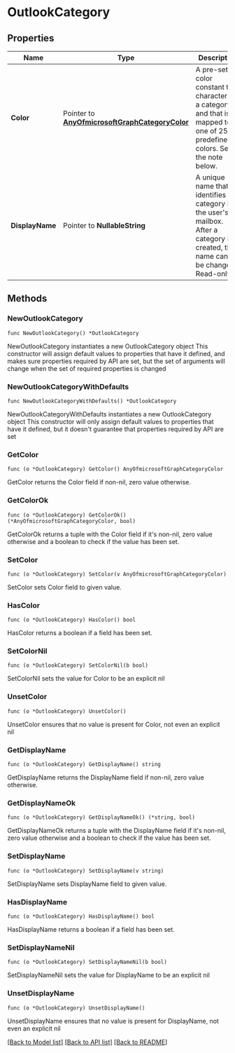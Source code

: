 # OutlookCategory

## Properties

Name | Type | Description | Notes
------------ | ------------- | ------------- | -------------
**Color** | Pointer to [**AnyOfmicrosoftGraphCategoryColor**](anyOf&lt;microsoft.graph.categoryColor&gt;.md) | A pre-set color constant that characterizes a category, and that is mapped to one of 25 predefined colors. See the note below. | [optional] 
**DisplayName** | Pointer to **NullableString** | A unique name that identifies a category in the user&#39;s mailbox. After a category is created, the name cannot be changed. Read-only. | [optional] 

## Methods

### NewOutlookCategory

`func NewOutlookCategory() *OutlookCategory`

NewOutlookCategory instantiates a new OutlookCategory object
This constructor will assign default values to properties that have it defined,
and makes sure properties required by API are set, but the set of arguments
will change when the set of required properties is changed

### NewOutlookCategoryWithDefaults

`func NewOutlookCategoryWithDefaults() *OutlookCategory`

NewOutlookCategoryWithDefaults instantiates a new OutlookCategory object
This constructor will only assign default values to properties that have it defined,
but it doesn't guarantee that properties required by API are set

### GetColor

`func (o *OutlookCategory) GetColor() AnyOfmicrosoftGraphCategoryColor`

GetColor returns the Color field if non-nil, zero value otherwise.

### GetColorOk

`func (o *OutlookCategory) GetColorOk() (*AnyOfmicrosoftGraphCategoryColor, bool)`

GetColorOk returns a tuple with the Color field if it's non-nil, zero value otherwise
and a boolean to check if the value has been set.

### SetColor

`func (o *OutlookCategory) SetColor(v AnyOfmicrosoftGraphCategoryColor)`

SetColor sets Color field to given value.

### HasColor

`func (o *OutlookCategory) HasColor() bool`

HasColor returns a boolean if a field has been set.

### SetColorNil

`func (o *OutlookCategory) SetColorNil(b bool)`

 SetColorNil sets the value for Color to be an explicit nil

### UnsetColor
`func (o *OutlookCategory) UnsetColor()`

UnsetColor ensures that no value is present for Color, not even an explicit nil
### GetDisplayName

`func (o *OutlookCategory) GetDisplayName() string`

GetDisplayName returns the DisplayName field if non-nil, zero value otherwise.

### GetDisplayNameOk

`func (o *OutlookCategory) GetDisplayNameOk() (*string, bool)`

GetDisplayNameOk returns a tuple with the DisplayName field if it's non-nil, zero value otherwise
and a boolean to check if the value has been set.

### SetDisplayName

`func (o *OutlookCategory) SetDisplayName(v string)`

SetDisplayName sets DisplayName field to given value.

### HasDisplayName

`func (o *OutlookCategory) HasDisplayName() bool`

HasDisplayName returns a boolean if a field has been set.

### SetDisplayNameNil

`func (o *OutlookCategory) SetDisplayNameNil(b bool)`

 SetDisplayNameNil sets the value for DisplayName to be an explicit nil

### UnsetDisplayName
`func (o *OutlookCategory) UnsetDisplayName()`

UnsetDisplayName ensures that no value is present for DisplayName, not even an explicit nil

[[Back to Model list]](../README.md#documentation-for-models) [[Back to API list]](../README.md#documentation-for-api-endpoints) [[Back to README]](../README.md)


